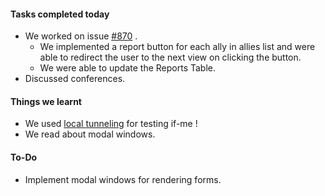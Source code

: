 #### **Tasks completed today**
- We worked on issue [#870](https://github.com/ifmeorg/ifme/issues/870) .
    - We implemented a report button for each ally in allies list and were able to redirect the user to the next view on clicking the button.
    - We were able to update the Reports Table.
- Discussed conferences.

#### **Things we learnt**
  - We used [local tunneling](https://github.com/localtunnel/localtunnel) for testing if-me !
  - We read about modal windows.

#### **To-Do**
  - Implement modal windows for rendering forms.
